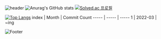 ![header](https://capsule-render.vercel.app/api?type=waving&color=auto&height=80&section=header&text=&fontSize=50)
![Anurag's GitHub stats](https://github-readme-stats.vercel.app/api?username=yujin37&theme=gruvbox_light&show_icons=true)
[![Solved.ac
프로필](http://mazassumnida.wtf/api/v2/generate_badge?boj=abby0616)](https://solved.ac/abby0616)

[![Top Langs](https://github-readme-stats.vercel.app/api/top-langs/?username=yujin37&layout=compact)](https://github.com/anuraghazra/github-readme-stats)
index | Month | Commit Count
----- | ----- | -----
1 | 2022-03 | ~ing

![Footer](https://capsule-render.vercel.app/api?type=waving&color=auto&height=200&section=footer)
